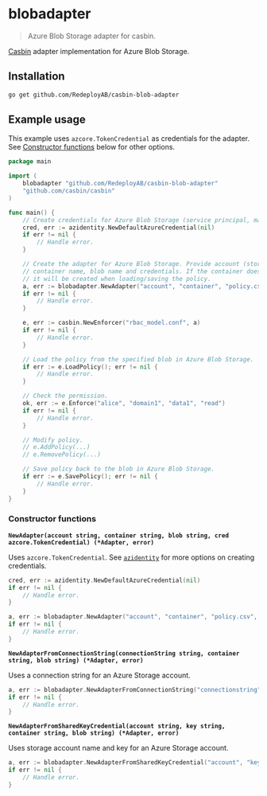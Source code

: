 # blobadapter

> Azure Blob Storage adapter for casbin.

[Casbin](https://github.com/casbin/casbin) adapter implementation for Azure Blob Storage.

## Installation

```sh
go get github.com/RedeployAB/casbin-blob-adapter 
```

## Example usage

This example uses `azcore.TokenCredential` as credentials for the
adapter. See [Constructor functions](#constructor-functions) below
for other options.

```go
package main

import (
    blobadapter "github.com/RedeployAB/casbin-blob-adapter"
    "github.com/casbin/casbin"
)

func main() {
    // Create credentials for Azure Blob Storage (service principal, managed identity, az cli).
    cred, err := azidentity.NewDefaultAzureCredential(nil)
    if err != nil {
        // Handle error.
    }

    // Create the adapter for Azure Blob Storage. Provide account (storage account name),
    // container name, blob name and credentials. If the container does not exist,
    // it will be created when loading/saving the policy.
    a, err := blobadapter.NewAdapter("account", "container", "policy.csv", cred)
    if err != nil {
        // Handle error.
    }

    e, err := casbin.NewEnforcer("rbac_model.conf", a)
    if err != nil {
        // Handle error.
    }

    // Load the policy from the specified blob in Azure Blob Storage.
    if err := e.LoadPolicy(); err != nil {
        // Handle error.
    }

    // Check the permission.
    ok, err := e.Enforce("alice", "domain1", "data1", "read")
    if err != nil {
        // Handle error.
    }

    // Modify policy.
    // e.AddPolicy(...)
    // e.RemovePolicy(...)

    // Save policy back to the blob in Azure Blob Storage.
    if err := e.SavePolicy(); err != nil {
        // Handle error.
    }
}
```

### Constructor functions

**`NewAdapter(account string, container string, blob string, cred azcore.TokenCredential) (*Adapter, error)`**

Uses `azcore.TokenCredential`. See [`azidentity`](https://pkg.go.dev/github.com/Azure/azure-sdk-for-go/sdk/azidentity) for
more options on creating credentials.

```go
cred, err := azidentity.NewDefaultAzureCredential(nil)
if err != nil {
    // Handle error.
}

a, err := blobadapter.NewAdapter("account", "container", "policy.csv", cred)
if err != nil {
    // Handle error.
}
```

**`NewAdapterFromConnectionString(connectionString string, container string, blob string) (*Adapter, error)`**

Uses a connection string for an Azure Storage account.

```go
a, err := blobadapter.NewAdapterFromConnectionString("connectionstring", "container", "policy.csv")
if err != nil {
    // Handle error.
}
```

**`NewAdapterFromSharedKeyCredential(account string, key string, container string, blob string) (*Adapter, error)`**

Uses storage account name and key for an Azure Storage account.

```go
a, err := blobadapter.NewAdapterFromSharedKeyCredential("account", "key", "container", "policy.csv")
if err != nil {
    // Handle error.
}
```